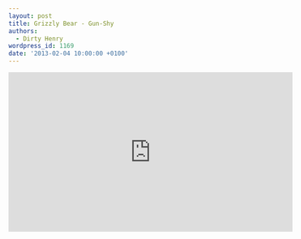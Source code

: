 ```yaml
---
layout: post
title: Grizzly Bear - Gun-Shy
authors:
  - Dirty Henry
wordpress_id: 1169
date: '2013-02-04 10:00:00 +0100'
---
```

<iframe width="560" height="315" src="http://www.youtube.com/embed/wIyGBQW_9Pc" frameborder="0" allowfullscreen></iframe>
